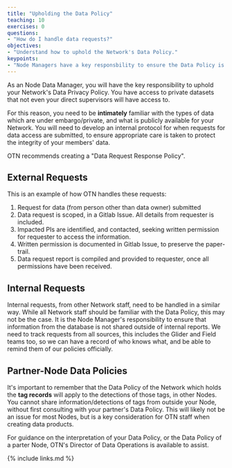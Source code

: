 ```yaml
---
title: "Upholding the Data Policy"
teaching: 10
exercises: 0
questions:
- "How do I handle data requests?"
objectives:
- "Understand how to uphold the Network's Data Policy."
keypoints:
- "Node Managers have a key responsbility to ensure the Data Policy is followed."
---
```



As an Node Data Manager, you will have the key responsibility to uphold your Network's Data Privacy Policy. You have access to private datasets that not even your direct supervisors will have access to. 

For this reason, you need to be **intimately** familiar with the types of data which are under embargo/private, and what is publicly available for your Network. You will need to develop an internal protocol for when requests for data access are submitted, to ensure appropriate care is taken to protect the integrity of your members' data.

OTN recommends creating a "Data Request Response Policy".


## External Requests

This is an example of how OTN handles these requests:

1. Request for data (from person other than data owner) submitted
2. Data request is scoped, in a Gitlab Issue. All details from requester is included.
3. Impacted PIs are identified, and contacted, seeking written permission for requester to access the information.
4. Written permission is documented in Gitlab Issue, to preserve the paper-trail.
5. Data request report is compiled and provided to requester, once all permissions have been received.


## Internal Requests

Internal requests, from other Network staff, need to be handled in a similar way. While all Network staff should be familiar with the Data Policy, this may not be the case. It is the Node Manager's responsibility to ensure that information from the database is not shared outside of internal reports. We need to track requests from all sources, this includes the Glider and Field teams too, so we can have a record of who knows what, and be able to remind them of our policies officially.


## Partner-Node Data Policies

It's important to remember that the Data Policy of the Network which holds the **tag records** will apply to the detections of those tags, in other Nodes. You cannot share information/detections of tags from outside your Node, without first consulting with your partner's Data Policy. This will likely not be an issue for most Nodes, but is a key consideration for OTN staff when creating data products.

For guidance on the interpretation of your Data Policy, or the Data Policy of a parter Node, OTN's Director of Data Operations is available to assist.


{% include links.md %}
